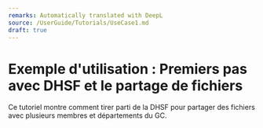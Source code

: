 ```yaml
---
remarks: Automatically translated with DeepL
source: /UserGuide/Tutorials/UseCase1.md
draft: true
---
```


# Exemple d'utilisation : Premiers pas avec DHSF et le partage de fichiers

Ce tutoriel montre comment tirer parti de la DHSF pour partager des fichiers avec plusieurs membres et départements du GC.

<!---removed due to accessibility requirements
<video width="600" height="350" controls>
    <source src="/api/media/usecase1-101.mp4" type="video/mp4">
    Votre navigateur ne prend pas en charge la balise vidéo.
</video>
-->
